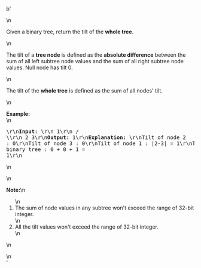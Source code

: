 b'<div class="question-description">\n<p><p>Given a binary tree, return the tilt of the <b>whole tree</b>.</p>\n<p>The tilt of a <b>tree node</b> is defined as the <b>absolute difference</b> between the sum of all left subtree node values and the sum of all right subtree node values. Null node has tilt 0.</p>\n<p>The tilt of the <b>whole tree</b> is defined as the sum of all nodes\' tilt.</p>\n<p><b>Example:</b><br/>\n<pre>\r\n<b>Input:</b> \r\n         1\r\n       /   \\\r\n      2     3\r\n<b>Output:</b> 1\r\n<b>Explanation:</b> \r\nTilt of node 2 : 0\r\nTilt of node 3 : 0\r\nTilt of node 1 : |2-3| = 1\r\nTilt of binary tree : 0 + 0 + 1 = 1\r\n</pre>\n</p>\n<p><b>Note:</b>\n<ol>\n<li>The sum of node values in any subtree won\'t exceed the range of 32-bit integer. </li>\n<li>All the tilt values won\'t exceed the range of 32-bit integer.</li>\n</ol>\n</p></p>\n</div>'